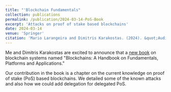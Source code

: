 ```yaml
---
title: "'Blockchain Fundamentals"
collection: publications
permalink: /publication/2024-03-14-PoS-Book
excerpt: 'Attacks on proof of stake based blockchains'
date: 2024-03-14
venue: 'Springer'
citation: 'Mario Larangeira and Dimitris Karakostas. (2024). &quot;Auditable Attribute-Based Credentials Scheme and Its Application in Contact Tracing.&quot; <i>Springer 2024</i>.'
---
```


Me and Dimitris Karakostas are excited to announce that  a [new book](https://link.springer.com/book/10.1007/978-3-031-32146-7) on blockchain systems named "Blockchains: A Handbook on Fundamentals, Platforms and Applications." 

Our contribution in the book is a chapter on the current knowledge on proof of stake (PoS) based blockchains. We detailed some of the known attacks and also how we could add delegation for delegated PoS.




















